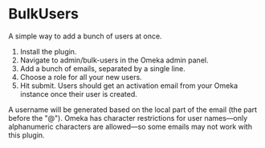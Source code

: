 # BulkUsers

A simple way to add a bunch of users at once.

1. Install the plugin.
2. Navigate to admin/bulk-users in the Omeka admin panel.
3. Add a bunch of emails, separated by a single line.
4. Choose a role for all your new users.
5. Hit submit. Users should get an activation email from your Omeka
   instance once their user is created.

A username will be generated based on the local part of the email (the
part before the "@"). Omeka has character restrictions for user
names—only alphanumeric characters are allowed—so some emails may not 
work with this plugin.
